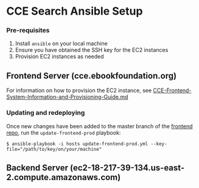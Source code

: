 # CCE Search Ansible Setup

### Pre-requisites
1. Install `ansible` on your local machine
2. Ensure you have obtained the SSH key for the EC2 instances
3. Provision EC2 instances as needed

## Frontend Server (cce.ebookfoundation.org)

For information on how to provision the EC2 instance, see [CCE-Frontend-System-Information-and-Provisioning-Guide.md](CCE-Frontend-System-Information-and-Provisioning-Guide.md)

### Updating and redeploying

Once new changes have been added to the master branch of the [frontend repo](https://github.com/EbookFoundation/cce-search-prototype), run the `update-frontend-prod` playbook:
```
$ ansible-playbook -i hosts update-frontend-prod.yml --key-file="/path/to/key/on/your/machine"
```

## Backend Server (ec2-18-217-39-134.us-east-2.compute.amazonaws.com)